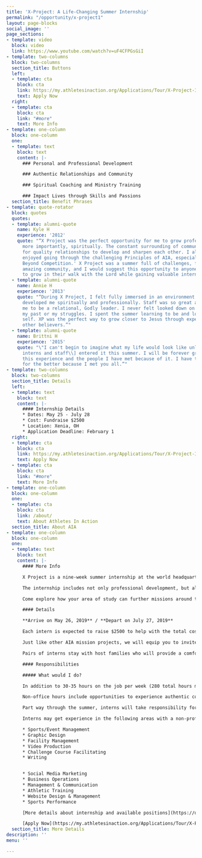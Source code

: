 ```yaml
---
title: 'X-Project: A Life-Changing Summer Internship'
permalink: "/opportunity/x-project1"
layout: page-blocks
social_image: ''
page_sections:
- template: video
  block: video
  link: https://www.youtube.com/watch?v=uF4CFPGsGiI
- template: two-columns
  block: two-columns
  section_title: Buttons
  left:
  - template: cta
    block: cta
    link: https://my.athletesinaction.org/Applications/Tour/X-Project-Internship/default.aspx
    text: Apply Now
  right:
  - template: cta
    block: cta
    link: "#more"
    text: More Info
- template: one-column
  block: one-column
  one:
  - template: text
    block: text
    content: |-
      ### Personal and Professional Development

      ### Authentic Relationships and Community

      ### Spiritual Coaching and Ministry Training

      ### Impact Lives through Skills and Passions
  section_title: Benefit Phrases
- template: quote-rotator
  block: quotes
  quotes:
  - template: alumni-quote
    name: Kyle H
    experience: '2012'
    quote: "“X Project was the perfect opportunity for me to grow professionally and,
      more importantly, spiritually. The constant surrounding of community allows
      for quality relationships to develop and sharpen each other. I also thoroughly
      enjoyed going through the challenging Principles of AIA, especially 'Victory
      Beyond Competition.' X Project was a summer full of challenges, fun times, and
      amazing community, and I would suggest this opportunity to anyone who is looking
      to grow in their walk with the Lord while gaining valuable internship experience.”"
  - template: alumni-quote
    name: Annie H
    experience: '2013'
    quote: "“During X Project, I felt fully immersed in an environment that really
      developed me spiritually and professionally. Staff was so great at empowering
      me to be a relational, Godly leader. I never felt looked down on or shamed for
      my past or my struggles. I spent the summer learning to be and love my authentic
      self. XP was the perfect way to grow closer to Jesus through experiences and
      other believers.”"
  - template: alumni-quote
    name: Brittni H
    experience: '2015'
    quote: "\"I can't begin to imagine what my life would look like unless \\[X Project
      interns and staff\\] entered it this summer. I will be forever grateful for
      this experience and the people I have met because of it. I have truly been changed
      for the better because I met you all.”"
- template: two-columns
  block: two-columns
  section_title: Details
  left:
  - template: text
    block: text
    content: |-
      #### Internship Details
      * Dates: May 25 - July 28
      * Cost: Fundraise $2500
      * Location: Xenia, OH
      * Application Deadline: February 1
  right:
  - template: cta
    block: cta
    link: https://my.athletesinaction.org/Applications/Tour/X-Project-Internship/default.aspx
    text: Apply Now
  - template: cta
    block: cta
    link: "#more"
    text: More Info
- template: one-column
  block: one-column
  one:
  - template: cta
    block: cta
    link: /about/
    text: About Athletes In Action
  section_title: About AIA
- template: one-column
  block: one-column
  one:
  - template: text
    block: text
    content: |-
      #### More Info

      X Project is a nine-week summer internship at the world headquarters of Athletes in Action in Xenia, OH.

      The internship includes not only professional development, but also ministry skills training, personal spiritual coaching and opportunities to engage in authentic Christian community.

      Come explore how your area of study can further missions around the world through the platform of sport.

      #### Details

      **Arrive on May 26, 2019** / **Depart on July 27, 2019**

      Each intern is expected to raise $2500 to help with the total cost of X Project. Although you are not paid hourly, you will receive a weekly stipend towards gas and other expenses. Housing and most meals are provided.

      Just like other AIA mission projects, we will equip you to invite others to invest in you as you embrace this opportunity to grow professionally, spiritually and personally. Upon being selected for the project, we will provide a support-raising coach.

      Pairs of interns stay with host families who will provide a comfortable place to sleep, good food, and a “home away from home” for the summer.

      #### Responsibilities

      ##### What would I do?

      In addition to 30-35 hours on the job per week (280 total hours minimum), you come together with interns from other departments for personal and professional development, training in evangelism and leadership, bible study and discipleship. Additionally, most interns will have the opportunity to provide leadership for an athletic youth camp.

      Non-office hours include opportunities to experience authentic community including project dinners, social and evangelistic outings and other intentional, dynamic fellowship.

      Part way through the summer, interns will take responsibility for all aspects of X Project beyond the professional development.

      Interns may get experience in the following areas with a non-profit organization:

      * Sports/Event Management
      * Graphic Design
      * Facility Management
      * Video Production
      * Challenge Course Facilitating
      * Writing


      * Social Media Marketing
      * Business Operations
      * Management & Communication
      * Athletic Training
      * Website Design & Management
      * Sports Performance

      [More details about internship and available positions](https://docs.google.com/document/d/1tvRgbHa4e2aB9dO4TsBMwTZkQMo0qKq30eY08uMsZ1w/edit)

      [Apply Now](https://my.athletesinaction.org/Applications/Tour/X-Project-Internship/default.aspx)
  section_title: More Details
description: ''
menu: ''

---
```

